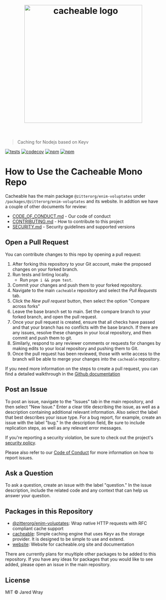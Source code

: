 <h1 align="center"><br><img width="380" src="https://cacheable.org/assets/images/cacheable_white.svg" alt="cacheable logo"><br><br></h1>

> Caching for Nodejs based on Keyv

[![tests](https://github.com/zitterorg/enim-voluptates/actions/workflows/tests.yaml/badge.svg)](https://github.com/zitterorg/enim-voluptates/actions/workflows/tests.yaml)
[![codecov](https://codecov.io/gh/zitterorg/enim-voluptates/branch/master/graph/badge.svg?token=LDLaqe4PsI)](https://codecov.io/gh/zitterorg/enim-voluptates)
[![npm](https://img.shields.io/npm/dm/@zitterorg/enim-voluptates.svg)](https://www.npmjs.com/package/@zitterorg/enim-voluptates)
[![npm](https://img.shields.io/npm/v/@zitterorg/enim-voluptates.svg)](https://www.npmjs.com/package/@zitterorg/enim-voluptates)

# How to Use the Cacheable Mono Repo

Cacheable has the main package `@zitterorg/enim-voluptates` under `/packages/@zitterorg/enim-voluptates` and its website. In addtion we have a couple of other documents for review:

* [CODE_OF_CONDUCT.md](CODE_OF_CONDUCT.md) - Our code of conduct
* [CONTRIBUTING.md](CONTRIBUTING.md) - How to contribute to this project
* [SECURITY.md](SECURITY.md) - Security guidelines and supported versions

## Open a Pull Request

You can contribute changes to this repo by opening a pull request:

1) After forking this repository to your Git account, make the proposed changes on your forked branch.
2) Run tests and linting locally.
	- Run `pnpm i && pnpm test`.
3) Commit your changes and push them to your forked repository.
4) Navigate to the main `cacheable` repository and select the *Pull Requests* tab.
5) Click the *New pull request* button, then select the option "Compare across forks"
6) Leave the base branch set to main. Set the compare branch to your forked branch, and open the pull request.
7) Once your pull request is created, ensure that all checks have passed and that your branch has no conflicts with the base branch. If there are any issues, resolve these changes in your local repository, and then commit and push them to git.
8) Similarly, respond to any reviewer comments or requests for changes by making edits to your local repository and pushing them to Git.
9) Once the pull request has been reviewed, those with write access to the branch will be able to merge your changes into the `cacheable` repository.

If you need more information on the steps to create a pull request, you can find a detailed walkthrough in the [Github documentation](https://docs.github.com/en/pull-requests/collaborating-with-pull-requests/proposing-changes-to-your-work-with-pull-requests/creating-a-pull-request-from-a-fork)

## Post an Issue

To post an issue, navigate to the "Issues" tab in the main repository, and then select "New Issue." Enter a clear title describing the issue, as well as a description containing additional relevant information. Also select the label that best describes your issue type. For a bug report, for example, create an issue with the label "bug." In the description field, Be sure to include replication steps, as well as any relevant error messages.

If you're reporting a security violation, be sure to check out the project's [security policy](https://github.com/zitterorg/enim-voluptates/blob/main/SECURITY.md).

Please also refer to our [Code of Conduct](https://github.com/zitterorg/enim-voluptates/blob/main/CODE_OF_CONDUCT.md) for more information on how to report issues.

## Ask a Question

To ask a question, create an issue with the label "question." In the issue description, include the related code and any context that can help us answer your question.

## Packages in this Repository

* [@zitterorg/enim-voluptates](https://github.com/zitterorg/enim-voluptates/tree/main/packages/request): Wrap native HTTP requests with RFC compliant cache support
* [cacheable](https://github.com/zitterorg/enim-voluptates/tree/main/packages/request): Simple caching engine that uses Keyv as the storage provider. It is designed to be simple to use and extend.
* [website](https://github.com/zitterorg/enim-voluptates/tree/main/packages/website): Website for cacheable.org site and documentation

There are currently plans for muyltiple other packages to be added to this repository. If you have any ideas for packages that you would like to see added, please open an issue in the main repository.

## License

MIT © Jared Wray
